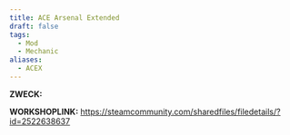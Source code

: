 ```yaml
---
title: ACE Arsenal Extended
draft: false
tags:
  - Mod
  - Mechanic
aliases:
  - ACEX
---
```

**ZWECK:** 

**WORKSHOPLINK:** https://steamcommunity.com/sharedfiles/filedetails/?id=2522638637
 <script src="https://www.steamwidgets.net/api/resource/query?type=js&module=workshop&version=v1"></script>
<steam-workshop itemid="2522638637"></steam-workshop>